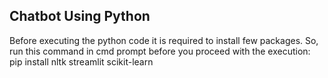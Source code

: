 ## Chatbot Using Python
Before executing the python code it is required to install few packages. So, run this command in cmd prompt before you proceed with the execution:
pip install nltk streamlit scikit-learn
